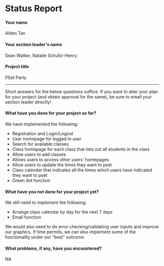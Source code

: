 # Status Report

#### Your name

Alden Tan

#### Your section leader's name

Sean Walker, Natalie Schultz-Henry

#### Project title

PSet Party

***

Short answers for the below questions suffice. If you want to alter your plan for your project (and obtain approval for the same), be sure to email your section leader directly!

#### What have you done for your project so far?

We have implemented the following:
- Registration and Login/Logout
- User homepage for logged in user
- Search for available classes
- Class homepage for each class that lists out all students in the class
- Allow users to add classes
- Allows users to access other users' homepages
- Allow users to update the times they want to pset
- Class calendar that indicates all the times which users have indicated they want to pset
- Green dot function

#### What have you not done for your project yet?

We still need to implement the following:
- Arrange class calendar by day for the next 7 days
- Email function

We would also need to do error checking/validating user inputs and improve our graphics. If time permits, we can also implement some of the functionality under our "best" outcome.

#### What problems, if any, have you encountered?

NA
